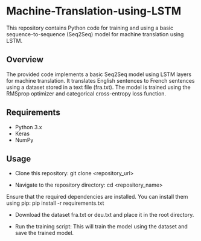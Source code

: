 # Machine-Translation-using-LSTM
This repository contains Python code for training and using a basic sequence-to-sequence (Seq2Seq) model for machine translation using LSTM.

## Overview
The provided code implements a basic Seq2Seq model using LSTM layers for machine translation. It translates English sentences to French sentences using a dataset stored in a text file (fra.txt). The model is trained using the RMSprop optimizer and categorical cross-entropy loss function.

## Requirements
* Python 3.x
* Keras
* NumPy

## Usage

* Clone this repository:
git clone <repository_url>

* Navigate to the repository directory:
cd <repository_name>

Ensure that the required dependencies are installed. You can install them using pip:
pip install -r requirements.txt

* Download the dataset fra.txt or deu.txt and place it in the root directory.

* Run the training script:
This will train the model using the dataset and save the trained model.
